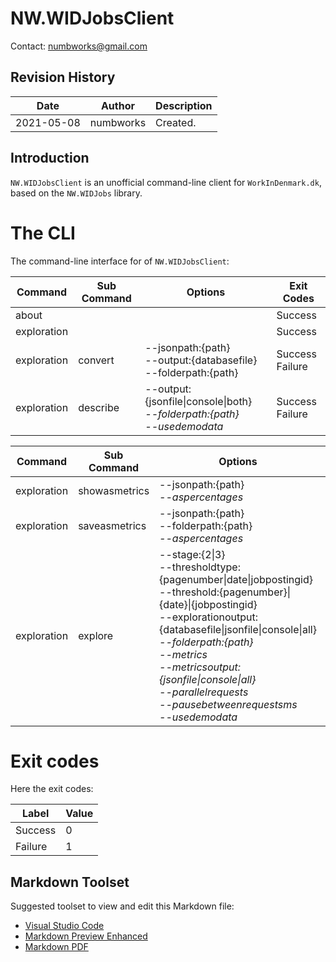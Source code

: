 # NW.WIDJobsClient
Contact: numbworks@gmail.com

## Revision History

| Date | Author | Description |
|---|---|---|
| 2021-05-08 | numbworks | Created. |

## Introduction

`NW.WIDJobsClient` is an unofficial command-line client for `WorkInDenmark.dk`, based on the `NW.WIDJobs` library.

# The CLI

The command-line interface for of `NW.WIDJobsClient`:

|Command|Sub Command|Options|Exit Codes|
|---|---|---|---|
|about|||Success|
|exploration|||Success|
|exploration|convert|--jsonpath:{path}<br />--output:{databasefile}<br />--folderpath:{path}|Success<br />Failure|
|exploration|describe|--output:{jsonfile\|console\|both}<br />*--folderpath:{path}*<br />*--usedemodata*|Success<br />Failure|


|Command|Sub Command|Options|Exit Codes|
|---|---|---|---|
|exploration|showasmetrics|--jsonpath:{path} <br />*--aspercentages*|Success<br />Failure|
|exploration|saveasmetrics|--jsonpath:{path}<br />--folderpath:{path} <br />*--aspercentages*|Success<br />Failure|
|exploration|explore|--stage:{2\|3}<br />--thresholdtype:{pagenumber\|date\|jobpostingid}<br />--threshold:{pagenumber}\|{date}\|{jobpostingid}<br />--explorationoutput:{databasefile\|jsonfile\|console\|all}<br />*--folderpath:{path}*<br />*--metrics*<br />*--metricsoutput:{jsonfile\|console\|all}*<br />*--parallelrequests*<br />*--pausebetweenrequestsms*<br />*--usedemodata*|Success<br />Failure|

# Exit codes

Here the exit codes:

|Label|Value|
|---|---|
|Success|0|
|Failure|1|


## Markdown Toolset

Suggested toolset to view and edit this Markdown file:

- [Visual Studio Code](https://code.visualstudio.com/)
- [Markdown Preview Enhanced](https://marketplace.visualstudio.com/items?itemName=shd101wyy.markdown-preview-enhanced)
- [Markdown PDF](https://marketplace.visualstudio.com/items?itemName=yzane.markdown-pdf)